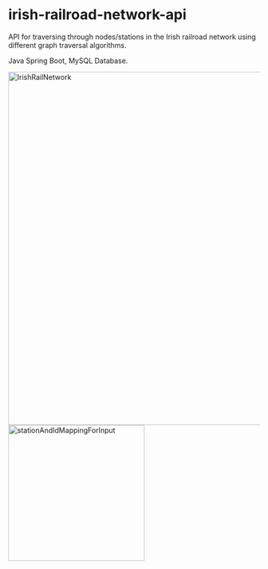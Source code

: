 # irish-railroad-network-api
API for traversing through nodes/stations in the Irish railroad network using different graph traversal algorithms. 

Java Spring Boot, MySQL Database.

<img width="709" alt="IrishRailNetwork" src="https://user-images.githubusercontent.com/26502566/138121311-95a1316e-54ea-4e2a-9bc8-9f05489f827f.png">

<img width="273" alt="stationAndIdMappingForInput" src="https://user-images.githubusercontent.com/26502566/139829567-caf6fe22-3414-420f-b597-2fe3c15a6c54.png">
